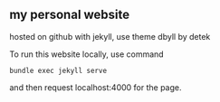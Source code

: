 ## my personal website

hosted on github with jekyll, use theme dbyll by detek

To run this website locally, use command
```
bundle exec jekyll serve
```
and then request localhost:4000 for the page.
